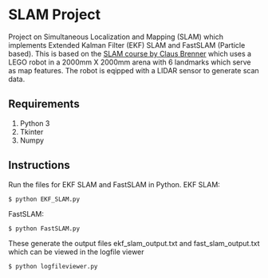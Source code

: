 # SLAM Project
Project on Simultaneous Localization and Mapping (SLAM) which implements Extended Kalman Filter (EKF) SLAM and FastSLAM (Particle based). This is based on the [SLAM course by Claus Brenner](https://www.youtube.com/playlist?list=PLpUPoM7Rgzi_7YWn14Va2FODh7LzADBSm) which uses a LEGO robot in a 2000mm X 2000mm arena with 6 landmarks which serve as map features. The robot is eqipped with a LIDAR sensor to generate scan data.

## Requirements
1. Python 3
2. Tkinter
3. Numpy

## Instructions
Run the files for EKF SLAM and FastSLAM in Python.
EKF SLAM:
```shell
$ python EKF_SLAM.py
```
FastSLAM:
```shell
$ python FastSLAM.py
```
These generate the output files ekf_slam_output.txt and fast_slam_output.txt which can be viewed in the logfile viewer
```shell
$ python logfileviewer.py
```
